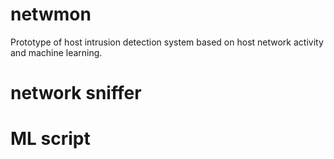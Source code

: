 # netwmon
Prototype of host intrusion detection system based on host network activity and machine learning.

# network sniffer

# ML script
